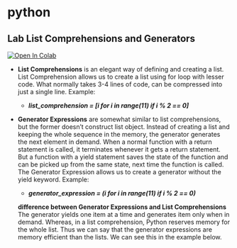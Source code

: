 # python

## Lab List Comprehensions and Generators



<a target="_blank" href="https://colab.research.google.com/github/antonioGoncalves64/pyspark/blob/main/Labpython-list-comprehensions.ipynb">
  <img src="https://colab.research.google.com/assets/colab-badge.svg" alt="Open In Colab"/>
</a>


* **List Comprehensions** is an elegant way of defining and creating a list. List Comprehension allows us to create a list using for loop with lesser code. What normally takes 3-4 lines of code, can be compressed into just a single line. Example:

    * **_list_comprehension = [i for i in range(11) if i % 2 == 0]_**
 
* **Generator Expressions** are somewhat similar to list comprehensions, but the former doesn’t construct list object. Instead of creating a list and keeping the whole sequence in the memory, the generator generates the next element in demand.
When a normal function with a return statement is called, it terminates whenever it gets a return statement. But a function with a yield statement saves the state of the function and can be picked up from the same state, next time the function is called.
The Generator Expression allows us to create a generator without the yield keyword. Example:

    * **_generator_expression = (i for i in range(11) if i % 2 == 0)_**
    
    
    **difference between Generator Expressions and List Comprehensions** The generator yields one item at a time and generates item only when in demand. Whereas, in a list comprehension, Python reserves memory for the whole list. Thus we can say that the generator expressions are memory efficient than the lists.
We can see this in the example below.
